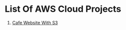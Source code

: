 List Of AWS Cloud Projects
==========================
1. [Cafe Website With S3](https://github.com/ogdmerlin/AWS-Cloud-Projects/blob/main/Cafe-Website-With-S3)
